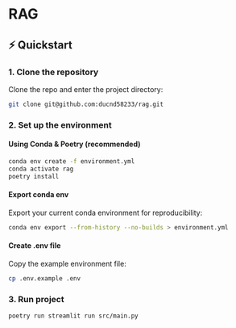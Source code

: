 # RAG

## ⚡ Quickstart

### 1. Clone the repository

Clone the repo and enter the project directory:

```bash
git clone git@github.com:ducnd58233/rag.git
```

### 2. Set up the environment

#### Using Conda & Poetry (recommended)

```bash
conda env create -f environment.yml
conda activate rag
poetry install
```

#### Export conda env

Export your current conda environment for reproducibility:

```bash
conda env export --from-history --no-builds > environment.yml
```

#### Create .env file

Copy the example environment file:

```bash
cp .env.example .env
```

### 3. Run project
```bash
poetry run streamlit run src/main.py
```